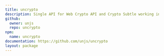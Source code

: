 ```yaml
---
title: uncrypto
description: Single API for Web Crypto API and Crypto Subtle working in Node.js, Browsers and other runtimes
github:
  owner: unjs
  repo: uncrypto
npm:
  name: uncrypto
documentation: https://github.com/unjs/uncrypto
layout: package
---
```

